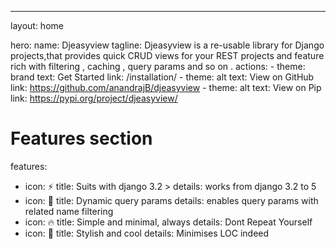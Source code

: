 ---
layout: home

hero:
  name: Djeasyview
  tagline: Djeasyview is a re-usable library for Django projects,that provides quick CRUD views for your REST projects and feature rich with filtering , caching , query params and so on .
  actions:
    - theme: brand
      text: Get Started
      link: /installation/
    - theme: alt
      text: View on GitHub
      link: https://github.com/anandrajB/djeasyview
    - theme: alt
      text: View on Pip
      link: https://pypi.org/project/djeasyview/

# Features section
features:
  - icon: ⚡️
    title: Suits with django 3.2 >
    details: works from django 3.2 to 5
  - icon: 🎉
    title: Dynamic query params
    details: enables query params with related name filtering
  - icon: 🔥
    title: Simple and minimal, always
    details: Dont Repeat Yourself 
  - icon: 🎀
    title: Stylish and cool
    details: Minimises LOC indeed
